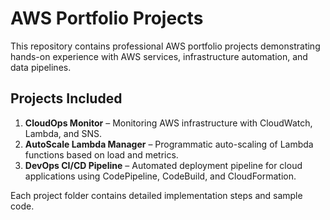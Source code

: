 # AWS Portfolio Projects

This repository contains professional AWS portfolio projects demonstrating hands-on experience with AWS services, infrastructure automation, and data pipelines.

## Projects Included

1. **CloudOps Monitor** – Monitoring AWS infrastructure with CloudWatch, Lambda, and SNS.
2. **AutoScale Lambda Manager** – Programmatic auto-scaling of Lambda functions based on load and metrics.
3. **DevOps CI/CD Pipeline** – Automated deployment pipeline for cloud applications using CodePipeline, CodeBuild, and CloudFormation.

Each project folder contains detailed implementation steps and sample code.
